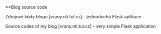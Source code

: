 ==Blog source code

Zdrojové kódy blogu [vrany.nti.tul.cz] - jednoduchá Flask aplikace

Source codes of my blog [vrany.nti.tul.cz] - very simple Flask application